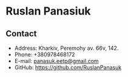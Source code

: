 # Ruslan Panasiuk

## Contact

* Address: Kharkiv, Peremohy av. 66v, 142.
* Phone: +380978468172
* E-mail: panasuk.eetp@gmail.com
* GitHub: https://github.com/RuslanPanasuk

